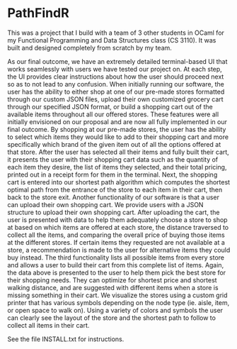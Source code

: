 # PathFindR
This was a project that I build with a team of 3 other students in OCaml for my Functional Programming and Data Structures class (CS 3110). It was built and designed completely from scratch by my team.

As our final outcome, we have an extremely detailed terminal-based UI that works
seamlessly with users we have tested our project on. At each step, the UI provides clear
instructions about how the user should proceed next so as to not lead to any confusion.
When initially running our software, the user has the ability to either shop at one of our
pre-made stores formatted through our custom JSON files, upload their own customized grocery
cart through our specified JSON format, or build a shopping cart out of the available items
throughout all our offered stores. These features were all initially envisioned on our proposal
and are now all fully implemented in our final outcome.
By shopping at our pre-made stores, the user has the ability to select which items they
would like to add to their shopping cart and more specifically which brand of the given item out
of all the options offered at that store. After the user has selected all their items and fully built
their cart, it presents the user with their shopping cart data such as the quantity of each item they
desire, the list of items they selected, and their total pricing, printed out in a receipt form for
them in the terminal. Next, the shopping cart is entered into our shortest path algorithm which
computes the shortest optimal path from the entrance of the store to each item in their cart, then
back to the store exit.
Another functionality of our software is that a user can upload their own shopping cart.
We provide users with a JSON structure to upload their own shopping cart. After uploading the
cart, the user is presented with data to help them adequately choose a store to shop at based on
which items are offered at each store, the distance traversed to collect all the items, and
comparing the overall price of buying those items at the different stores. If certain items they
requested are not available at a store, a recommendation is made to the user for alternative items
they could buy instead.
The third functionality lists all possible items from every store and allows a user to build
their cart from this complete list of items. Again, the data above is presented to the user to help
them pick the best store for their shopping needs. They can optimize for shortest price and
shortest walking distance, and are suggested with different items when a store is missing
something in their cart.
We visualize the stores using a custom grid printer that has various symbols depending on
the node type (ie. aisle, item, or open space to walk on). Using a variety of colors and symbols
the user can clearly see the layout of the store and the shortest path to follow to collect all items
in their cart.

See the file INSTALL.txt for instructions.
